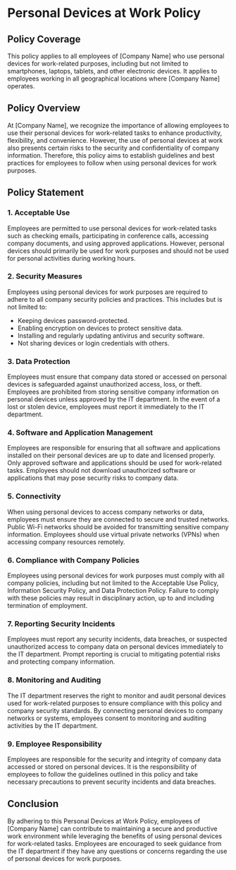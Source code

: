 # Personal Devices at Work Policy

## Policy Coverage

This policy applies to all employees of [Company Name] who use personal devices for work-related purposes, including but not limited to smartphones, laptops, tablets, and other electronic devices. It applies to employees working in all geographical locations where [Company Name] operates. 

## Policy Overview

At [Company Name], we recognize the importance of allowing employees to use their personal devices for work-related tasks to enhance productivity, flexibility, and convenience. However, the use of personal devices at work also presents certain risks to the security and confidentiality of company information. Therefore, this policy aims to establish guidelines and best practices for employees to follow when using personal devices for work purposes.

## Policy Statement

### 1. Acceptable Use

Employees are permitted to use personal devices for work-related tasks such as checking emails, participating in conference calls, accessing company documents, and using approved applications. However, personal devices should primarily be used for work purposes and should not be used for personal activities during working hours.

### 2. Security Measures

Employees using personal devices for work purposes are required to adhere to all company security policies and practices. This includes but is not limited to:

- Keeping devices password-protected.
- Enabling encryption on devices to protect sensitive data.
- Installing and regularly updating antivirus and security software.
- Not sharing devices or login credentials with others.

### 3. Data Protection

Employees must ensure that company data stored or accessed on personal devices is safeguarded against unauthorized access, loss, or theft. Employees are prohibited from storing sensitive company information on personal devices unless approved by the IT department. In the event of a lost or stolen device, employees must report it immediately to the IT department.

### 4. Software and Application Management

Employees are responsible for ensuring that all software and applications installed on their personal devices are up to date and licensed properly. Only approved software and applications should be used for work-related tasks. Employees should not download unauthorized software or applications that may pose security risks to company data.

### 5. Connectivity

When using personal devices to access company networks or data, employees must ensure they are connected to secure and trusted networks. Public Wi-Fi networks should be avoided for transmitting sensitive company information. Employees should use virtual private networks (VPNs) when accessing company resources remotely.

### 6. Compliance with Company Policies

Employees using personal devices for work purposes must comply with all company policies, including but not limited to the Acceptable Use Policy, Information Security Policy, and Data Protection Policy. Failure to comply with these policies may result in disciplinary action, up to and including termination of employment.

### 7. Reporting Security Incidents

Employees must report any security incidents, data breaches, or suspected unauthorized access to company data on personal devices immediately to the IT department. Prompt reporting is crucial to mitigating potential risks and protecting company information.

### 8. Monitoring and Auditing

The IT department reserves the right to monitor and audit personal devices used for work-related purposes to ensure compliance with this policy and company security standards. By connecting personal devices to company networks or systems, employees consent to monitoring and auditing activities by the IT department.

### 9. Employee Responsibility

Employees are responsible for the security and integrity of company data accessed or stored on personal devices. It is the responsibility of employees to follow the guidelines outlined in this policy and take necessary precautions to prevent security incidents and data breaches.

## Conclusion

By adhering to this Personal Devices at Work Policy, employees of [Company Name] can contribute to maintaining a secure and productive work environment while leveraging the benefits of using personal devices for work-related tasks. Employees are encouraged to seek guidance from the IT department if they have any questions or concerns regarding the use of personal devices for work purposes.